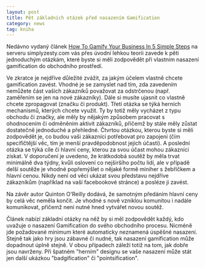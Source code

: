 ```yaml
---
layout: post
title: Pět základních otázek před nasazením Gamification
category: news
tag: kniha
---
```


<p>Nedávno vydaný článek <a href="http://www.simplyzesty.com/advertising-and-marketing/how-to-gamify-your-business-in-5-simple-steps/">How To Gamify Your Business In 5 Simple Steps</a> na serveru simplyzesty.com vás přes úvodní lehkou teorii zavede k pěti jednoduchým otázkám, které byste si měli zodpovědět při vlastním nasazení gamification do obchodního prostředí.</p>
<p>Ve zkratce je nejdříve důležité zvážit, za jakým účelem vlastně chcete gamification zavést. Vhodné je se zamyslet nad tím, zda zavedením nemůžete část vašich zákazníků považovat za odstrčenou (např. zaměřením se jen na nové zákazníky). Dále si musíte ujasnit co vlastně chcete zpropagovat (značku či produkt). Třetí otázka se týká herních mechanismů, kterých chcete využít. Ty by totiž měly vycházet z typu obchodu či značky, ale měly by nějakým způsobem pracovat s ohodnocením či odměněním aktivit zákazníků, přičemž by stále měly zůstat dostatečně jednoduché a přehledné. Čtvrtou otázkou, kterou byste si měli zodpovědět je, co budou vaši zákazníci potřebovat pro zapojení (čím specifičtější věc, tím je menší pravděpodobnost jejich účasti). A poslední otázka se týká cíle či hlavní ceny, kterou za svou účast mohou zákazníci získat. V doporučení je uvedeno, že krátkodobá soutěž by měla trvat minimálně dva týdny, kvůli oslovení co nejširšího počtu lidí, ale v případě delší soutěže je vhodné popřemýšlet o nějaké formě miniher s žebříčkem a hlavní cenou. Nikdy není od věci ukázat svou představu nejdříve zákazníkům (například na vaší facebookové stránce) a posléze ji zavést.</p>
<p>Na závěr autor Quinton O'Reilly dodává, že samotným předáním hlavní ceny by celá věc neměla končit. Je vhodné s nově vzniklou komunitou i nadále komunikovat, přičemž není nutné hned vytvářet novou soutěž.</p>
<p>Článek nabízí základní otázky na něž by si měl zodpovědět každý, kdo uvažuje o nasazení Gamification do svého obchodního procesu. Nicméně jde požadované minimum které automaticky neznamená úspěšné nasazení. Stejně tak jako hry jsou zábavné či nudné, tak nasazení gamification může dopadnout úplně stejně. V obou případech záleží totiž na tom, jak dobře jsou navrženy. Při špatném "herním" designu se vaše nasazení může stát jen další ukázkou "badgification" či "pointsification".</p>